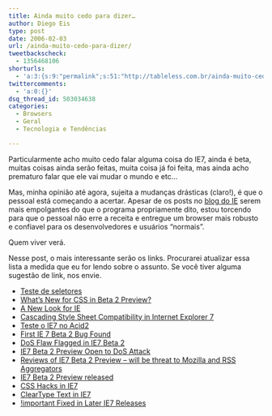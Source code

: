 ```yaml
---
title: Ainda muito cedo para dizer…
author: Diego Eis
type: post
date: 2006-02-03
url: /ainda-muito-cedo-para-dizer/
tweetbackscheck:
  - 1356468106
shorturls:
  - 'a:3:{s:9:"permalink";s:51:"http://tableless.com.br/ainda-muito-cedo-para-dizer";s:7:"tinyurl";s:26:"http://tinyurl.com/3wz6qtr";s:4:"isgd";s:19:"http://is.gd/RXwhYU";}'
twittercomments:
  - 'a:0:{}'
dsq_thread_id: 503034638
categories:
  - Browsers
  - Geral
  - Tecnologia e Tendências

---
```

Particularmente acho muito cedo falar alguma coisa do IE7, ainda é beta, muitas coisas ainda serão feitas, muita coisa já foi feita, mas ainda acho prematuro falar que ele vai mudar o mundo e etc&#8230;
  
Mas, minha opinião até agora, sujeita a mudanças drásticas (claro!), é que o pessoal está começando a acertar. Apesar de os posts no [blog do IE][1] serem mais empolgantes do que o programa propriamente dito, estou torcendo para que o pessoal não erre a receita e entregue um browser mais robusto e confiavel para os desenvolvedores e usuários &#8220;normais&#8221;.
  
Quem viver verá.

Nesse post, o mais interessante serão os links. Procurarei atualizar essa lista a medida que eu for lendo sobre o assunto. Se você tiver alguma sugestão de link, nos envie.

  * [Teste de seletores][2]
  * [What’s New for CSS in Beta 2 Preview?][3]
  * [A New Look for IE][4]
  * [Cascading Style Sheet Compatibility in Internet Explorer 7][5]
  * [Teste o IE7 no Acid2][6]
  * [First IE 7 Beta 2 Bug Found][7]
  * [DoS Flaw Flagged in IE7 Beta 2][8]
  * [IE7 Beta 2 Preview Open to DoS Attack][9]
  * [Reviews of IE7 Beta 2 Preview &#8211; will be threat to Mozilla and RSS Aggregators][10]
  * [IE7 Beta 2 Preview released][11]
  * [CSS Hacks in IE7][12]
  * [ClearType Text in IE7][13]
  * [!important Fixed in Later IE7 Releases][14]

 [1]: http://blogs.msdn.com/ie/
 [2]: http://dev.l-c-n.com/css3-selectors/test1.php
 [3]: http://blogs.msdn.com/ie/archive/2006/02/02/523679.aspx
 [4]: http://blogs.msdn.com/ie/archive/2006/02/01/522737.aspx
 [5]: http://msdn.microsoft.com/library/default.asp?url=/library/en-us/IETechCol/cols/dnexpie/ie7_css_compat.asp
 [6]: http://www.webstandards.org/act/acid2/test.html
 [7]: http://www.pcworld.com/news/article/0,aid,124595,00.asp
 [8]: http://www.pcmag.com/article2/0,1895,1918061,00.asp
 [9]: http://news.google.com.br/url?sa=t&ct=us/2-0&fp=43e20f1d37bc262e&ei=O8HiQ_edBoWKpAK6mNX-Cw&url=http%3A//www.betanews.com/article/IE7_Beta_2_Preview_Open_to_DoS_Attack/1138810784&cid=1103948497
 [10]: http://blogs.zdnet.com/web2explorer/index.php?p=107
 [11]: http://www.geek.com/news/geeknews/2006Jan/gee20060201034524.htm
 [12]: http://www.andybudd.com/archives/2006/02/css_hacks_in_ie7/index.php
 [13]: http://blogs.msdn.com/ie/archive/2006/02/03/524367.aspx
 [14]: http://webstandards.org/buzz/archive/2006_02.html#a000603